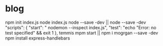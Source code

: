 # blog
npm init  index.js
 node index.js
 node --save -dev
 || 
 node --save -dev
"scripts": {
    "start": " nodemon --inspect index.js",
    "test": "echo \"Error: no test specified\" && exit 1
  },
  temmis
  mpm start
 ||
npm  i mogrgan --save -dev
 npm install express-handlebars
